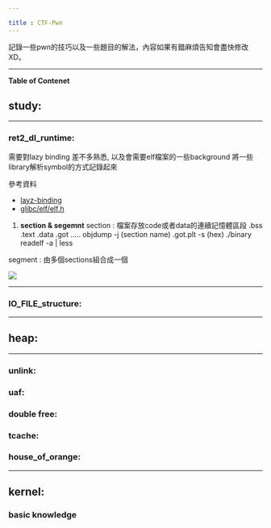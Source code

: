 ```yaml
---

title : CTF-Pwn 
--- 
```

記錄一些pwn的技巧以及一些題目的解法，內容如果有錯麻煩告知會盡快修改XD。

---

**Table of Contenet**


## study:
---
### ret2_dl_runtime:

需要對lazy binding 差不多熟悉, 以及會需要elf檔案的一些background
將一些library解析symbol的方式記錄起來


參考資料
- [layz-binding](http://wthung2.blogspot.com/2010/03/elf-lazy-binding.html)
- [glibc/elf/elf.h](https://code.woboq.org/userspace/glibc/elf/elf.h.html)

1. **section & segemnt**
  section : 檔案存放code或者data的連續記憶體區段
    .bss .text .data .got .....
    objdump -j (section name) .got.plt -s (hex) ./binary
    readelf -a | less 
  
  segment : 由多個sections組合成一個

![](https://i.imgur.com/PdPn1PU.png)


---
### IO_FILE_structure:
---
## heap:
---
### unlink:

### uaf:

### double free:

### tcache:

### house_of_orange:

---
## kernel:

### basic knowledge

